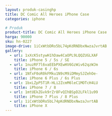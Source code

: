 ```yaml
---
layout: produk-casinghp
title: DC Comic All Heroes iPhone Case
categories: iphone

# Produk
product-title: DC Comic All Heroes iPhone Case
harga: 90000
sku: hn-0227
image-drive: 1iCxWtbDRo5bL74pKdRNDbxNwzaJvrtAB
gallery:
  - url: 1xXcK5stywH1hDaw4CaOPL9LQQZUGLXAF
    title: iPhone 5 / 5s / SE
  - url: 1nuzRF7l6vaEEbPXEwHV6GzWiv62qzWJm
    title: iPhone 6 / 6s
  - url: 1NfxF0oR0kFMku1N9cM9iDMmySJZehOe-
    title: iPhone 6 Plus / 6s Plus
  - url: 1bxLZpP5T1R-HLi2ZcmM6leC1MOTcH4LU
    title: iPhone 7 / 8
  - url: 1mtUEkZGvk9rZr8FvQIhBSpD2LFkl1u99
    title: iPhone 7 Plus / 8 Plus
  - url: 1iCxWtbDRo5bL74pKdRNDbxNwzaJvrtAB
    title: iPhone X
---
```

